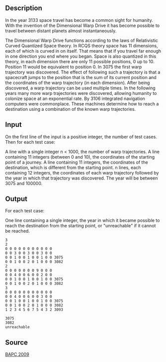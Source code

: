 <h2>Description</h2><p>In the year 3133 space travel has become a common sight for humanity. With the invention of the Dimensional Warp Drive it has become possible to travel between distant planets almost instantaneously.
</p>The Dimensional Warp Drive functions according to the laws of Relativistic Curved Quantized Space theory. In RCQS theory space has 11 dimensions, each of which is curved in on itself. That means that if you travel far enough in one direction you end where you began. Space is also quantized in this theory, in each dimension there are only 11 possible positions, 0 up to 10. Position 11 would be equivalent to position 0.
In 3075 the first warp trajectory was discovered. The effect of following such a trajectory is that a spacecraft jumps to the position that is the sum of its current position and the coordinates of the warp trajectory (in each dimension). After being discovered, a warp trajectory can be used multiple times.
In the following years many more warp trajectories were discovered, allowing humanity to colonize space at an exponential rate. By 3106 integrated navigation computers were commonplace. These machines determine how to reach a destination using a combination of the known warp trajectories.<h2>Input</h2><p>On the first line of the input is a positive integer, the number of test cases. Then for each test case:
</p>A line with a single integer n &lt; 1000, the number of warp trajectories.
A line containing 11 integers (between 0 and 10), the coordinates of the starting point of a journey.
A line containing 11 integers, the coordinates of the destination, which is different from the starting point.
n lines, each containing 12 integers, the coordinates of each warp trajectory followed by the year in which that trajectory was discovered. The year will be between 3075 and 100000.<h2>Output</h2><p>For each test case:
</p>One line containing a single integer, the year in which it became possible to reach the destination from the starting point, or "unreachable" if it cannot be reached.<pre><code class="language-input1">3
2
0 0 0 0 0 0 0 0 0 0 0
0 0 3 0 0 3 0 0 3 0 0
0 0 1 0 0 1 0 0 1 0 0 3075
0 0 1 0 0 2 0 1 0 0 0 3082
2
0 0 0 0 0 0 0 9 0 0 0
0 0 4 0 0 6 0 0 2 0 0
0 0 1 0 0 1 0 0 1 0 0 3075
0 0 1 0 0 2 0 1 0 0 0 3082
3
0 0 0 0 0 0 0 0 0 0 0
0 0 4 0 0 6 0 0 3 0 0
0 0 1 0 0 1 0 0 1 0 0 3075
0 0 1 0 0 2 0 1 0 0 0 3082
1 2 3 4 5 6 7 5 4 3 2 3093</code></pre><pre><code class="language-output1">3075
3082
unreachable</code></pre><h2>Source</h2><a href="searchproblem?field=source&amp;key=BAPC+2009">BAPC 2009</a>